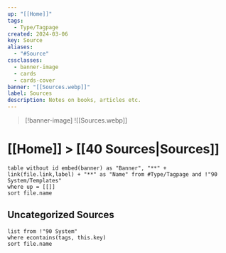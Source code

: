 ```yaml
---
up: "[[Home]]"
tags:
  - Type/Tagpage
created: 2024-03-06
key: Source
aliases:
  - "#Source"
cssclasses:
  - banner-image
  - cards
  - cards-cover
banner: "[[Sources.webp]]"
label: Sources
description: Notes on books, articles etc.
---
```

> [!banner-image] ![[Sources.webp]]
# [[Home]] > [[40 Sources|Sources]]

```dataview
table without id embed(banner) as "Banner", "**" + link(file.link,label) + "**" as "Name" from #Type/Tagpage and !"90 System/Templates" 
where up = [[]]
sort file.name
```

## Uncategorized Sources
```dataview
list from !"90 System"
where econtains(tags, this.key)
sort file.name
```
